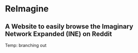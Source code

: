 # ReImagine

## A Website to easily browse the Imaginary Network Expanded (INE) on Reddit

Temp: branching out